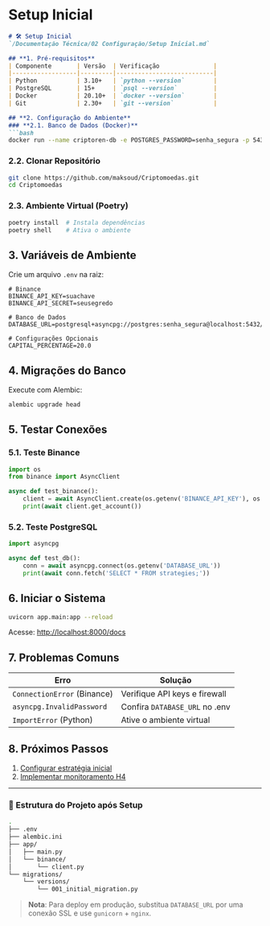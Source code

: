 # Setup Inicial

```markdown
# 🛠️ Setup Inicial  
`/Documentação Técnica/02 Configuração/Setup Inicial.md`  

## **1. Pré-requisitos**  
| Componente       | Versão  | Verificação               |
|------------------|---------|---------------------------|
| Python           | 3.10+   | `python --version`        |
| PostgreSQL       | 15+     | `psql --version`          |
| Docker           | 20.10+  | `docker --version`        |
| Git              | 2.30+   | `git --version`           |

## **2. Configuração do Ambiente**  
### **2.1. Banco de Dados (Docker)**  
```bash
docker run --name criptoren-db -e POSTGRES_PASSWORD=senha_segura -p 5432:5432 -d postgres:15
```

### **2.2. Clonar Repositório**  
```bash
git clone https://github.com/maksoud/Criptomoedas.git
cd Criptomoedas
```

### **2.3. Ambiente Virtual (Poetry)**  
```bash
poetry install  # Instala dependências
poetry shell    # Ativa o ambiente
```

## **3. Variáveis de Ambiente**  
Crie um arquivo `.env` na raiz:  
```env
# Binance
BINANCE_API_KEY=suachave
BINANCE_API_SECRET=seusegredo

# Banco de Dados
DATABASE_URL=postgresql+asyncpg://postgres:senha_segura@localhost:5432/criptoren

# Configurações Opcionais
CAPITAL_PERCENTAGE=20.0
```

## **4. Migrações do Banco**  
Execute com Alembic:  
```bash
alembic upgrade head
```

## **5. Testar Conexões**  
### **5.1. Teste Binance**  
```python
import os
from binance import AsyncClient

async def test_binance():
    client = await AsyncClient.create(os.getenv('BINANCE_API_KEY'), os.getenv('BINANCE_API_SECRET'))
    print(await client.get_account())
```

### **5.2. Teste PostgreSQL**  
```python
import asyncpg

async def test_db():
    conn = await asyncpg.connect(os.getenv('DATABASE_URL'))
    print(await conn.fetch('SELECT * FROM strategies;'))
```

## **6. Iniciar o Sistema**  
```bash
uvicorn app.main:app --reload
```
Acesse: [http://localhost:8000/docs](http://localhost:8000/docs)  

## **7. Problemas Comuns**  
| Erro                          | Solução                          |
|-------------------------------|----------------------------------|
| `ConnectionError` (Binance)   | Verifique API keys e firewall    |
| `asyncpg.InvalidPassword`     | Confira `DATABASE_URL` no .env   |
| `ImportError` (Python)        | Ative o ambiente virtual        |

## **8. Próximos Passos**  
1. [Configurar estratégia inicial](../03%20Estratégia/Regras%20do%20Canal%20de%20Preços.md)  
2. [Implementar monitoramento H4](../04%20Desenvolvimento%20Técnico/Integração%20Binance.md)  

---

### **📌 Estrutura do Projeto após Setup**  
```bash
.
├── .env
├── alembic.ini
├── app/
│   ├── main.py
│   └── binance/
│       └── client.py
└── migrations/
    └── versions/
        └── 001_initial_migration.py
```

> **Nota**: Para deploy em produção, substitua `DATABASE_URL` por uma conexão SSL e use `gunicorn` + `nginx`.

